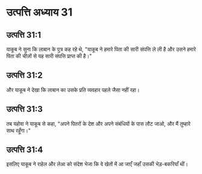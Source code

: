 # उत्पत्ति अध्याय 31

## उत्पत्ति 31:1
याकूब ने सुना कि लाबान के पुत्र कह रहे थे, "याकूब ने हमारे पिता की सारी संपत्ति ले ली है और उसने हमारे पिता की चीज़ों से यह सारी संपत्ति प्राप्त की है।"

## उत्पत्ति 31:2
और याकूब ने देखा कि लाबान का उसके प्रति व्यवहार पहले जैसा नहीं रहा।

## उत्पत्ति 31:3
तब यहोवा ने याकूब से कहा, "अपने पितरों के देश और अपने संबंधियों के पास लौट जाओ, और मैं तुम्हारे साथ रहूँगा।"

## उत्पत्ति 31:4
इसलिए याकूब ने राहेल और लेआ को संदेश भेजा कि वे खेतों में आ जाएँ जहाँ उसकी भेड़-बकरियाँ थीं।
